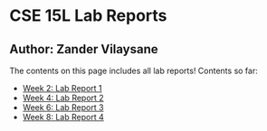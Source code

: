 # CSE 15L Lab Reports 
## Author: Zander Vilaysane

The contents on this page includes all lab reports!
Contents so far: 
- [Week 2: Lab Report 1](https://matchubi.github.io/cse15l-lab-reports/lab-report-1-week-2.html)
- [Week 4: Lab Report 2](https://matchubi.github.io/cse15l-lab-reports/lab-report-2-week-4.html)
- [Week 6: Lab Report 3](https://matchubi.github.io/cse15l-lab-reports/lab-report-3-week-6.html)
- [Week 8: Lab Report 4](https://matchubi.github.io/cse15l-lab-reports/lab-report-4-week-8.html)


